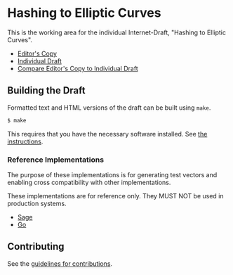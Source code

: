 # Hashing to Elliptic Curves

This is the working area for the individual Internet-Draft, "Hashing to Elliptic Curves".

* [Editor's Copy](https://cfrg.github.io/draft-irtf-cfrg-hash-to-curve/#go.draft-irtf-cfrg-hash-to-curve.html)
* [Individual Draft](https://tools.ietf.org/html/draft-irtf-cfrg-hash-to-curve)
* [Compare Editor's Copy to Individual Draft](https://cfrg.github.io/draft-irtf-cfrg-hash-to-curve/#go.draft-irtf-cfrg-hash-to-curve.diff)

## Building the Draft

Formatted text and HTML versions of the draft can be built using `make`.

```sh
$ make
```

This requires that you have the necessary software installed.  See
[the instructions](https://github.com/martinthomson/i-d-template/blob/master/doc/SETUP.md).

### Reference Implementations

The purpose of these implementations is for generating test vectors and enabling cross compatibility with other implementations.

These implementations are for reference only. They MUST NOT be used in production systems.

 - [Sage](https://github.com/cfrg/draft-irtf-cfrg-hash-to-curve/tree/master/poc)
 - [Go](https://github.com/armfazh/h2c-go-ref)

## Contributing

See the
[guidelines for contributions](https://github.com/cfrg/draft-irtf-cfrg-hash-to-curve/blob/master/CONTRIBUTING.md).
